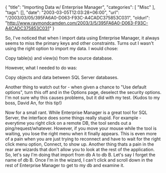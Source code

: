 {
	"title": "Importing Data w/ Enterprise Manager",
	"categories": [
		"Misc"
	],
	"tags": [],
	"date": "2003-03-05T12:03:28+06:00",
	"url": "/2003/03/05/395FA6A0-D063-F93C-A4CADC375853C031",
	"oldurl": "http://www.raymondcamden.com/2003/3/5/395FA6A0-D063-F93C-A4CADC375853C031"
}

So, I've noticed that when I import data using Enterprise Manager, it always seems to miss the primary keys and other constraints. Turns out I wasn't using the right option to import my data. I would chose:

Copy table(s) and view(s) from the source database.

However, what I needed to do was:

Copy objects and data between SQL Server databases.

Another thing to watch out for - when given a chance to "Use default options", turn this off and in the Options page, deselect the security options. I'm not sure why this causes problems, but it did with my test. (Kudos to my boss, David An, for this tip!) 

Now for a small rant. While Enterprise Manager is a great tool for SQL Server, the interface does some things really stupid. For example - everytime you right click on a remote DB, the tool sends out a ping/request/whatever. However, if you move your mouse while the tool is waiting, you lose the right menu when it finally appears. This is even more of a pain when you are just trying to reconnect and have to wait for the right click menu option, Connect, to show up. Another thing thats a pain in the rear are wizards that don't allow you to look at the rest of the application. So, let's say I'm doing that import from db A to db B. Let's say I forget the name of db B. Once I'm in the wizard, I can't click and scroll down in the rest of Enterprise Manager to get to my db and examine it.